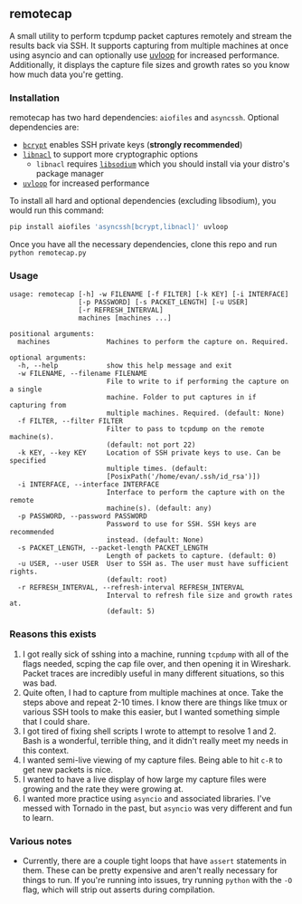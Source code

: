 ## remotecap

A small utility to perform tcpdump packet captures remotely and stream the results back via SSH. It supports capturing from multiple machines at once using asyncio and can optionally use [uvloop](https://github.com/MagicStack/uvloop) for increased performance. Additionally, it displays the capture file sizes and growth rates so you know how much data you're getting.

### Installation
remotecap has two hard dependencies: `aiofiles` and `asyncssh`. Optional dependencies are:

* [`bcrypt`](https://github.com/pyca/bcrypt/) enables SSH private keys (**strongly recommended**)
* [`libnacl`](https://github.com/saltstack/libnacl) to support more cryptographic options
  * `libnacl` requires [`libsodium`](https://github.com/jedisct1/libsodium) which you should install via your distro's package manager
* [`uvloop`](https://github.com/MagicStack/uvloop) for increased performance

To install all hard and optional dependencies (excluding libsodium), you would run this command:

```bash
pip install aiofiles 'asyncssh[bcrypt,libnacl]' uvloop
```

Once you have all the necessary dependencies, clone this repo and run `python remotecap.py`

### Usage
```text
usage: remotecap [-h] -w FILENAME [-f FILTER] [-k KEY] [-i INTERFACE]
                 [-p PASSWORD] [-s PACKET_LENGTH] [-u USER]
                 [-r REFRESH_INTERVAL]
                 machines [machines ...]

positional arguments:
  machines              Machines to perform the capture on. Required.

optional arguments:
  -h, --help            show this help message and exit
  -w FILENAME, --filename FILENAME
                        File to write to if performing the capture on a single
                        machine. Folder to put captures in if capturing from
                        multiple machines. Required. (default: None)
  -f FILTER, --filter FILTER
                        Filter to pass to tcpdump on the remote machine(s).
                        (default: not port 22)
  -k KEY, --key KEY     Location of SSH private keys to use. Can be specified
                        multiple times. (default:
                        [PosixPath('/home/evan/.ssh/id_rsa')])
  -i INTERFACE, --interface INTERFACE
                        Interface to perform the capture with on the remote
                        machine(s). (default: any)
  -p PASSWORD, --password PASSWORD
                        Password to use for SSH. SSH keys are recommended
                        instead. (default: None)
  -s PACKET_LENGTH, --packet-length PACKET_LENGTH
                        Length of packets to capture. (default: 0)
  -u USER, --user USER  User to SSH as. The user must have sufficient rights.
                        (default: root)
  -r REFRESH_INTERVAL, --refresh-interval REFRESH_INTERVAL
                        Interval to refresh file size and growth rates at.
                        (default: 5)
```

### Reasons this exists

1. I got really sick of sshing into a machine, running `tcpdump` with all of the flags needed, scping the cap file over, and then opening it in Wireshark. Packet traces are incredibly useful in many different situations, so this was bad.
2. Quite often, I had to capture from multiple machines at once. Take the steps above and repeat 2-10 times. I know there are things like tmux or various SSH tools to make this easier, but I wanted something simple that I could share.
3. I got tired of fixing shell scripts I wrote to attempt to resolve 1 and 2. Bash is a wonderful, terrible thing, and it didn't really meet my needs in this context.
4. I wanted semi-live viewing of my capture files. Being able to hit `c-R` to get new packets is nice.
5. I wanted to have a live display of how large my capture files were growing and the rate they were growing at.
6. I wanted more practice using `asyncio` and associated libraries. I've messed with Tornado in the past, but `asyncio` was very different and fun to learn.

### Various notes

* Currently, there are a couple tight loops that have `assert` statements in them. These can be pretty expensive and aren't really necessary for things to run. If you're running into issues, try running `python` with the `-O` flag, which will strip out asserts during compilation.

